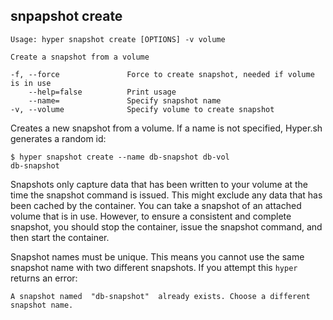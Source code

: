 ## snpapshot create

    Usage: hyper snapshot create [OPTIONS] -v volume

    Create a snapshot from a volume
    
    -f, --force               Force to create snapshot, needed if volume is in use
        --help=false          Print usage
        --name=               Specify snapshot name
    -v, --volume              Specify volume to create snapshot

Creates a new snapshot from a volume. If a name is not specified, Hyper.sh generates a random id:

	$ hyper snapshot create --name db-snapshot db-vol
	db-snapshot

Snapshots only capture data that has been written to your volume at the time the snapshot command is issued. This might exclude any data that has been cached by the container. You can take a snapshot of an attached volume that is in use. However, to ensure a consistent and complete snapshot, you should stop the container, issue the snapshot command, and then start the container.

Snapshot names must be unique.  This means you cannot use the same snapshot name with two different snapshots.  If you attempt this `hyper` returns an error:

```
A snapshot named  "db-snapshot"  already exists. Choose a different snapshot name.
```
